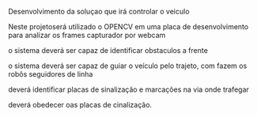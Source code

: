 Desenvolvimento da soluçao que irá controlar o veiculo


Neste projetoserá utilizado o OPENCV em uma placa de desenvolvimento
para analizar os frames capturador por webcam

o sistema deverá ser capaz de identificar obstaculos a frente

o sistema deverá ser capaz de guiar o veículo pelo trajeto, com fazem os robôs seguidores de linha

deverá identificar placas de sinalização e marcações na via onde trafegar

deverá obedecer oas placas de cinalização.

